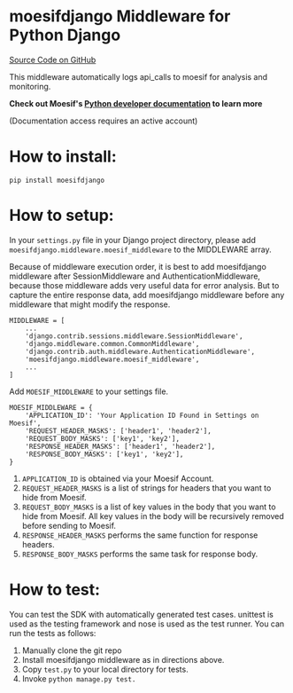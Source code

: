 moesifdjango Middleware for Python Django
========================

[Source Code on GitHub](https://github.com/moesif/moesif-django)

This middleware automatically logs api_calls to moesif for analysis and monitoring.

__Check out Moesif's
[Python developer documentation](https://www.moesif.com/developer-documentation) to learn more__

(Documentation access requires an active account)

How to install:
===============

```shell
pip install moesifdjango
```

How to setup:
===========

In your `settings.py` file in your Django project directory, please add `moesifdjango.middleware.moesif_middleware`
to the MIDDLEWARE array.

Because of middleware execution order, it is best to add moesifdjango middleware after SessionMiddleware
and AuthenticationMiddleware, because those middleware adds very useful data for error analysis. But to capture the entire response data,
add moesifdjango middleware before any middleware that might modify the response.

```
MIDDLEWARE = [
    ...
    'django.contrib.sessions.middleware.SessionMiddleware',
    'django.middleware.common.CommonMiddleware',
    'django.contrib.auth.middleware.AuthenticationMiddleware',
    'moesifdjango.middleware.moesif_middleware',
    ...
]
```

Add `MOESIF_MIDDLEWARE` to your settings file.

```
MOESIF_MIDDLEWARE = {
    'APPLICATION_ID': 'Your Application ID Found in Settings on Moesif',
    'REQUEST_HEADER_MASKS': ['header1', 'header2'],
    'REQUEST_BODY_MASKS': ['key1', 'key2'],
    'RESPONSE_HEADER_MASKS': ['header1', 'header2'],
    'RESPONSE_BODY_MASKS': ['key1', 'key2'],
}
```

1. `APPLICATION_ID` is obtained via your Moesif Account.
2. `REQUEST_HEADER_MASKS` is a list of strings for headers that you want to hide from Moesif.
3. `REQUEST_BODY_MASKS` is a list of key values in the body that you want to hide from Moesif. All key values in the body will be recursively removed before sending to Moesif.
4. `RESPONSE_HEADER_MASKS` performs the same function for response headers.
5. `RESPONSE_BODY_MASKS` performs the same task for response body. 

How  to test:
=============
You can test the SDK with automatically generated test
cases. unittest is used as the testing framework and nose is used as the test
runner. You can run the tests as follows:

  1. Manually clone the git repo
  2. Install moesifdjango middleware as in directions above.
  2. Copy `test.py` to your local directory for tests.
  3. Invoke `python manage.py test.`
